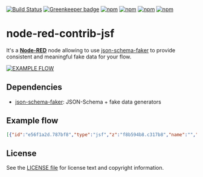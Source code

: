[![Build Status](https://dev.azure.com/doing-things-with-node-red/node-red-contrib/_apis/build/status/node-red-contrib-jsf?branchName=master)](https://dev.azure.com/doing-things-with-node-red/node-red-contrib/_build/latest?definitionId=4&branchName=master)
[![Greenkeeper badge](https://badges.greenkeeper.io/doing-things-with-node-red/node-red-contrib-jsf.svg)](https://greenkeeper.io/)
[![npm](https://img.shields.io/npm/dw/@doing-things-with-node-red/node-red-contrib-jsf.svg)](https://www.npmjs.com/package/@doing-things-with-node-red/node-red-contrib-jsf)
[![npm](https://img.shields.io/npm/dm/@doing-things-with-node-red/node-red-contrib-jsf.svg)](https://www.npmjs.com/package/@doing-things-with-node-red/node-red-contrib-jsf)
[![npm](https://img.shields.io/npm/dy/@doing-things-with-node-red/node-red-contrib-jsf.svg)](https://www.npmjs.com/package/@doing-things-with-node-red/node-red-contrib-jsf)
[![npm](https://img.shields.io/npm/dt/@doing-things-with-node-red/node-red-contrib-jsf.svg)](https://www.npmjs.com/package/@doing-things-with-node-red/node-red-contrib-jsf)

node-red-contrib-jsf
===================

It's  a [**Node-RED**](http://nodered.org/) node allowing to use [json-schema-faker](https://github.com/json-schema-faker/json-schema-faker) to provide consistent and meaningful fake data for your flow.

[![EXAMPLE FLOW](https://i.imgur.com/DYCEosX.png)](https://i.imgur.com/DYCEosX.png)

## Dependencies

* [json-schema-faker](https://github.com/json-schema-faker/json-schema-faker): JSON-Schema + fake data generators 

## Example flow

```json
[{"id":"e56f1a2d.787bf8","type":"jsf","z":"f8b594b8.c317b8","name":"","field":"payload","fieldType":"msg","lang":"az","x":410,"y":60,"wires":[["15103ac0.294bc5"]]}]
```

License
-------

See the [LICENSE file](LICENSE) for license text and copyright information.
